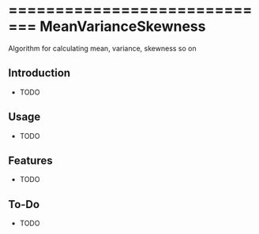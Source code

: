 =============================
MeanVarianceSkewness
=============================

Algorithm for calculating mean, variance, skewness so on


Introduction
------------

* TODO


Usage
-----

* TODO


Features
--------

* TODO


To-Do
-----

* TODO
